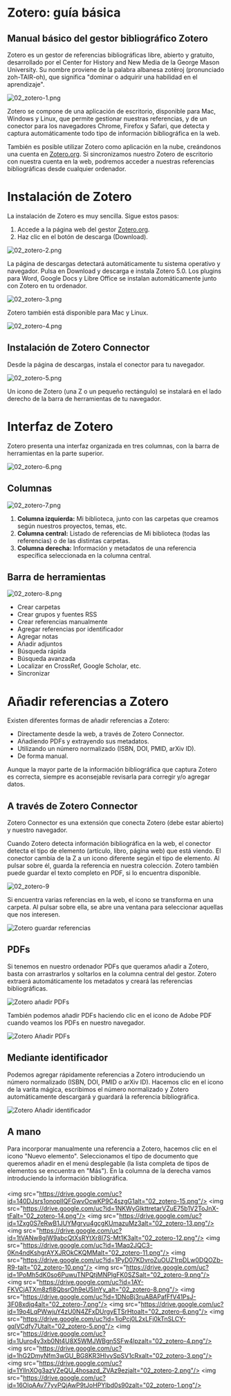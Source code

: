 # Zotero: guía básica
## Manual básico del gestor bibliográfico Zotero

Zotero es un gestor de referencias bibliográficas libre, abierto y gratuito, desarrollado por el Center for History and New Media de la George Mason University. Su nombre proviene de la palabra albanesa zotëroj (pronunciado zoh-TAIR-oh), que significa "dominar o adquirir una habilidad en el aprendizaje".

![02_zotero-1.png](./01_images/02_zotero-1.png)

Zotero se compone de una aplicación de escritorio, disponible para Mac, Windows y Linux, que permite gestionar nuestras referencias, y de un conector para los navegadores Chrome, Firefox y Safari, que detecta y captura automáticamente todo tipo de información bibliográfica en la web.

También es posible utilizar Zotero como aplicación en la nube, creándonos una cuenta en [Zotero.org](https://www.zotero.org/). Si sincronizamos nuestro Zotero de escritorio con nuestra cuenta en la web, podremos acceder a nuestras referencias bibliográficas desde cualquier ordenador.

# Instalación de Zotero

La instalación de Zotero es muy sencilla. Sigue estos pasos:

1. Accede a la página web del gestor [Zotero.org](https://www.zotero.org/).
2. Haz clic en el botón de descarga (Download).

![02_zotero-2.png](./01_images/02_zotero-2.png)

La página de descargas detectará automáticamente tu sistema operativo y navegador. Pulsa en Download y descarga e instala Zotero 5.0. Los plugins para Word, Google Docs y Libre Office se instalan automáticamente junto con Zotero en tu ordenador.

![02_zotero-3.png](./01_images/02_zotero-3.png)

Zotero también está disponible para Mac y Linux.

![02_zotero-4.png](./01_images/02_zotero-4.png)

## Instalación de Zotero Connector

Desde la página de descargas, instala el conector para tu navegador.

![02_zotero-5.png](file:///home/w182/01_willl182/05_citation/01_images/02_zotero-5.png)

Un icono de Zotero (una Z o un pequeño rectángulo) se instalará en el lado derecho de la barra de herramientas de tu navegador.

# Interfaz de Zotero

Zotero presenta una interfaz organizada en tres columnas, con la barra de herramientas en la parte superior.

![02_zotero-6.png](file:///home/w182/01_willl182/05_citation/01_images/02_zotero-6.png)


## Columnas

![02_zotero-7.png](file:///home/w182/01_willl182/05_citation/01_images/02_zotero-7.png)
1. **Columna izquierda:** Mi biblioteca, junto con las carpetas que creamos según nuestros proyectos, temas, etc.
2. **Columna central:** Listado de referencias de Mi biblioteca (todas las referencias) o de las distintas carpetas.
3. **Columna derecha:** Información y metadatos de una referencia específica seleccionada en la columna central.

## Barra de herramientas

![02_zotero-8.png](./01_images/02_zotero-8.png)

- Crear carpetas
- Crear grupos y fuentes RSS
- Crear referencias manualmente
- Agregar referencias por identificador
- Agregar notas
- Añadir adjuntos
- Búsqueda rápida
- Búsqueda avanzada
- Localizar en CrossRef, Google Scholar, etc.
- Sincronizar

# Añadir referencias a Zotero

Existen diferentes formas de añadir referencias a Zotero:

* Directamente desde la web, a través de Zotero Connector.
* Añadiendo PDFs y extrayendo sus metadatos.
* Utilizando un número normalizado (ISBN, DOI, PMID, arXiv ID).
* De forma manual.

Aunque la mayor parte de la información bibliográfica que captura Zotero es correcta, siempre es aconsejable revisarla para corregir y/o agregar datos.

## A través de Zotero Connector

Zotero Connector es una extensión que conecta Zotero (debe estar abierto) y nuestro navegador.

Cuando Zotero detecta información bibliográfica en la web, el conector detecta el tipo de elemento (artículo, libro, página web) que está viendo. El conector cambia de la Z a un icono diferente según el tipo de elemento. Al pulsar sobre él, guarda la referencia en nuestra colección. Zotero también puede guardar el texto completo en PDF, si lo encuentra disponible.

<img src="https://drive.google.com/uc?id=1PoMh5dK0so6PuwuTNPQtjMNPlgFK0SZS"
         alt="02_zotero-9" />

Si encuentra varias referencias en la web, el icono se transforma en una carpeta. Al pulsar sobre ella, se abre una ventana para seleccionar aquellas que nos interesen.

![Zotero guardar referencias](insert_image_url_here)

## PDFs

Si tenemos en nuestro ordenador PDFs que queramos añadir a Zotero, basta con arrastrarlos y soltarlos en la columna central del gestor. Zotero extraerá automáticamente los metadatos y creará las referencias bibliográficas.

![Zotero añadir PDFs](insert_image_url_here)

También podemos añadir PDFs haciendo clic en el icono de Adobe PDF cuando veamos los PDFs en nuestro navegador.

![Zotero Añadir PDFs](insert_image_url_here)

## Mediante identificador

Podemos agregar rápidamente referencias a Zotero introduciendo un número normalizado (ISBN, DOI, PMID o arXiv ID). Hacemos clic en el icono de la varita mágica, escribimos el número normalizado y Zotero automáticamente descargará y guardará la referencia bibliográfica.

![Zotero Añadir identificador](insert_image_url_here)

## A mano

Para incorporar manualmente una referencia a Zotero, hacemos clic en el icono "Nuevo elemento". Seleccionamos el tipo de documento que queremos añadir en el menú desplegable (la lista completa de tipos de elementos se encuentra en "Más"). En la columna de la derecha vamos introduciendo la información bibliográfica.




####

<img src="https://drive.google.com/uc?id=140DJsrs1onopIIQFGwvOcwKP9C4szgG1alt="02_zotero-15.png"/>
<img src="https://drive.google.com/uc?id=1NKWyGlkttretarVZuE75b1V2ToJnX-tFalt="02_zotero-14.png"/>
<img src="https://drive.google.com/uc?id=1Zxg0S7eRwB1JUYMgryu4gcgKUmazuMz3alt="02_zotero-13.png"/>
<img src="https://drive.google.com/uc?id=1tVANw8glW9abcQtXsRYtXr8I7S-Mt1K3alt="02_zotero-12.png"/>
<img src="https://drive.google.com/uc?id=1Maq2JQC3-0Kn4ndKshgrAYXJROkCKQMMalt="02_zotero-11.png"/>
<img src="https://drive.google.com/uc?id=1PyD07KDvroZuOUZ1rpDLw0DQOZb-R9-talt="02_zotero-10.png"/>
<img src="https://drive.google.com/uc?id=1PoMh5dK0so6PuwuTNPQtjMNPlgFK0SZSalt="02_zotero-9.png"/>
<img src="https://drive.google.com/uc?id=1AY-FKVCjATXm8zfl8QbsrOh9eU5InYy_alt="02_zotero-8.png"/>
<img src="https://drive.google.com/uc?id=1DNoBj3ruABAPafFfV41PsJ-3F08xdjq4alt="02_zotero-7.png"/>
<img src="https://drive.google.com/uc?id=19o4LqPWwjuY4zU0N4ZFxDUrgyETSrHtoalt="02_zotero-6.png"/>
<img src="https://drive.google.com/uc?id=1ioPcj0L2xLFj0kTnSLCY-gqIVCdfy7Utalt="02_zotero-5.png"/>
<img src="https://drive.google.com/uc?id=1Uuro4y3xb0Nt4U8X5WMJWBgn5SFw4lpzalt="02_zotero-4.png"/>
<img src="https://drive.google.com/uc?id=1hG2DmyNfm3wGU_BG8KR3HIvvSpSV1cRxalt="02_zotero-3.png"/>
<img src="https://drive.google.com/uc?id=1YllnXOg3azVZeQU_4hosazd_ZVAz9ezjalt="02_zotero-2.png"/>
<img src="https://drive.google.com/uc?id=16OloAAv77yvPQjAwP9tJoHPYlbd0s90zalt="02_zotero-1.png"/>
